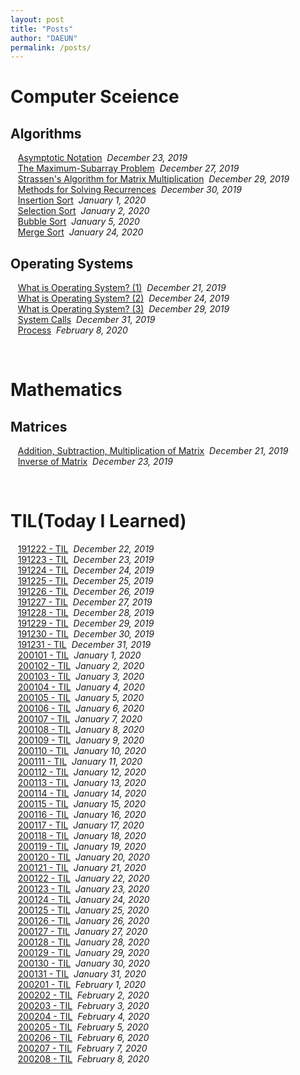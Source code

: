 ```yaml
---
layout: post
title: "Posts"
author: "DAEUN"
permalink: /posts/
---
```


# Computer Sceience
## Algorithms
&nbsp;&nbsp;&nbsp;[Asymptotic Notation](../_posts/2019-12-23-asymptotic-notation.md)&nbsp;&nbsp;_December 23, 2019_<br>
&nbsp;&nbsp;&nbsp;[The Maximum-Subarray Problem](../_posts/2019-12-27-the-maximum-subarray-problem.md)&nbsp;&nbsp;_December 27, 2019_<br>
&nbsp;&nbsp;&nbsp;[Strassen's Algorithm for Matrix Multiplication](../_posts/2019-12-29-strassen's-algorithm.md)&nbsp;&nbsp;_December 29, 2019_<br>
&nbsp;&nbsp;&nbsp;[Methods for Solving Recurrences](../_posts/2019-12-30-methods-for-solving-recurrences.md)&nbsp;&nbsp;_December 30, 2019_<br>
&nbsp;&nbsp;&nbsp;[Insertion Sort](../_posts/2020-01-01-insertion-sort.md)&nbsp;&nbsp;_January 1, 2020_<br>
&nbsp;&nbsp;&nbsp;[Selection Sort](../_posts/2020-01-02-selection-sort.md)&nbsp;&nbsp;_January 2, 2020_<br>
&nbsp;&nbsp;&nbsp;[Bubble Sort](../_posts/2020-01-05-bubble-sort.md)&nbsp;&nbsp;_January 5, 2020_<br>
&nbsp;&nbsp;&nbsp;[Merge Sort](../_posts/2020-01-24-merge-sort.md)&nbsp;&nbsp;_January 24, 2020_<br>

## Operating Systems
&nbsp;&nbsp;&nbsp;[What is Operating System? (1)](../_posts/2019-12-21-what-is-operating-systems.md)&nbsp;&nbsp;_December 21, 2019_<br>
&nbsp;&nbsp;&nbsp;[What is Operating System? (2)](../_posts/2019-12-24-what-is-operating-systems-vol2.md)&nbsp;&nbsp;_December 24, 2019_<br>
&nbsp;&nbsp;&nbsp;[What is Operating System? (3)](../_posts/2019-12-29-what-is-operating-systems-vol3.md)&nbsp;&nbsp;_December 29, 2019_<br>
&nbsp;&nbsp;&nbsp;[System Calls](../_posts/2019-12-31-system-call.md)&nbsp;&nbsp;_December 31, 2019_<br>
&nbsp;&nbsp;&nbsp;[Process](../_posts/2020-02-08-process.md)&nbsp;&nbsp;_February 8, 2020_<br>

<br>

# Mathematics
## Matrices
&nbsp;&nbsp;&nbsp;[Addition, Subtraction, Multiplication of Matrix](../_posts/2019-12-21-matrix.md)&nbsp;&nbsp;_December 21, 2019_<br>
&nbsp;&nbsp;&nbsp;[Inverse of Matrix](../_posts/2019-12-23-inverse-of-matrix.md)&nbsp;&nbsp;_December 23, 2019_<br>

<br>

# TIL(Today I Learned)
&nbsp;&nbsp;&nbsp;[191222 - TIL](../_posts/2019-12-22-TIL.md)&nbsp;&nbsp;_December 22, 2019_<br>
&nbsp;&nbsp;&nbsp;[191223 - TIL](../_posts/2019-12-23-TIL.md)&nbsp;&nbsp;_December 23, 2019_<br>
&nbsp;&nbsp;&nbsp;[191224 - TIL](../_posts/2019-12-24-TIL.md)&nbsp;&nbsp;_December 24, 2019_<br>
&nbsp;&nbsp;&nbsp;[191225 - TIL](../_posts/2019-12-25-TIL.md)&nbsp;&nbsp;_December 25, 2019_<br>
&nbsp;&nbsp;&nbsp;[191226 - TIL](../_posts/2019-12-26-TIL.md)&nbsp;&nbsp;_December 26, 2019_<br>
&nbsp;&nbsp;&nbsp;[191227 - TIL](../_posts/2019-12-27-TIL.md)&nbsp;&nbsp;_December 27, 2019_<br>
&nbsp;&nbsp;&nbsp;[191228 - TIL](../_posts/2019-12-28-TIL.md)&nbsp;&nbsp;_December 28, 2019_<br>
&nbsp;&nbsp;&nbsp;[191229 - TIL](../_posts/2019-12-29-TIL.md)&nbsp;&nbsp;_December 29, 2019_<br>
&nbsp;&nbsp;&nbsp;[191230 - TIL](../_posts/2019-12-30-TIL.md)&nbsp;&nbsp;_December 30, 2019_<br>
&nbsp;&nbsp;&nbsp;[191231 - TIL](../_posts/2019-12-31-TIL.md)&nbsp;&nbsp;_December 31, 2019_<br>
&nbsp;&nbsp;&nbsp;[200101 - TIL](../_posts/2020-01-01-TIL.md)&nbsp;&nbsp;_January 1, 2020_<br>
&nbsp;&nbsp;&nbsp;[200102 - TIL](../_posts/2020-01-02-TIL.md)&nbsp;&nbsp;_January 2, 2020_<br>
&nbsp;&nbsp;&nbsp;[200103 - TIL](../_posts/2020-01-03-TIL.md)&nbsp;&nbsp;_January 3, 2020_<br>
&nbsp;&nbsp;&nbsp;[200104 - TIL](../_posts/2020-01-04-TIL.md)&nbsp;&nbsp;_January 4, 2020_<br>
&nbsp;&nbsp;&nbsp;[200105 - TIL](../_posts/2020-01-05-TIL.md)&nbsp;&nbsp;_January 5, 2020_<br>
&nbsp;&nbsp;&nbsp;[200106 - TIL](../_posts/2020-01-06-TIL.md)&nbsp;&nbsp;_January 6, 2020_<br>
&nbsp;&nbsp;&nbsp;[200107 - TIL](../_posts/2020-01-07-TIL.md)&nbsp;&nbsp;_January 7, 2020_<br>
&nbsp;&nbsp;&nbsp;[200108 - TIL](../_posts/2020-01-08-TIL.md)&nbsp;&nbsp;_January 8, 2020_<br>
&nbsp;&nbsp;&nbsp;[200109 - TIL](../_posts/2020-01-09-TIL.md)&nbsp;&nbsp;_January 9, 2020_<br>
&nbsp;&nbsp;&nbsp;[200110 - TIL](../_posts/2020-01-10-TIL.md)&nbsp;&nbsp;_January 10, 2020_<br>
&nbsp;&nbsp;&nbsp;[200111 - TIL](../_posts/2020-01-11-TIL.md)&nbsp;&nbsp;_January 11, 2020_<br>
&nbsp;&nbsp;&nbsp;[200112 - TIL](../_posts/2020-01-12-TIL.md)&nbsp;&nbsp;_January 12, 2020_<br>
&nbsp;&nbsp;&nbsp;[200113 - TIL](../_posts/2020-01-13-TIL.md)&nbsp;&nbsp;_January 13, 2020_<br>
&nbsp;&nbsp;&nbsp;[200114 - TIL](../_posts/2020-01-14-TIL.md)&nbsp;&nbsp;_January 14, 2020_<br>
&nbsp;&nbsp;&nbsp;[200115 - TIL](../_posts/2020-01-15-TIL.md)&nbsp;&nbsp;_January 15, 2020_<br>
&nbsp;&nbsp;&nbsp;[200116 - TIL](../_posts/2020-01-16-TIL.md)&nbsp;&nbsp;_January 16, 2020_<br>
&nbsp;&nbsp;&nbsp;[200117 - TIL](../_posts/2020-01-17-TIL.md)&nbsp;&nbsp;_January 17, 2020_<br>
&nbsp;&nbsp;&nbsp;[200118 - TIL](../_posts/2020-01-18-TIL.md)&nbsp;&nbsp;_January 18, 2020_<br>
&nbsp;&nbsp;&nbsp;[200119 - TIL](../_posts/2020-01-19-TIL.md)&nbsp;&nbsp;_January 19, 2020_<br>
&nbsp;&nbsp;&nbsp;[200120 - TIL](../_posts/2020-01-20-TIL.md)&nbsp;&nbsp;_January 20, 2020_<br>
&nbsp;&nbsp;&nbsp;[200121 - TIL](../_posts/2020-01-21-TIL.md)&nbsp;&nbsp;_January 21, 2020_<br>
&nbsp;&nbsp;&nbsp;[200122 - TIL](../_posts/2020-01-22-TIL.md)&nbsp;&nbsp;_January 22, 2020_<br>
&nbsp;&nbsp;&nbsp;[200123 - TIL](../_posts/2020-01-23-TIL.md)&nbsp;&nbsp;_January 23, 2020_<br>
&nbsp;&nbsp;&nbsp;[200124 - TIL](../_posts/2020-01-24-TIL.md)&nbsp;&nbsp;_January 24, 2020_<br>
&nbsp;&nbsp;&nbsp;[200125 - TIL](../_posts/2020-01-25-TIL.md)&nbsp;&nbsp;_January 25, 2020_<br>
&nbsp;&nbsp;&nbsp;[200126 - TIL](../_posts/2020-01-26-TIL.md)&nbsp;&nbsp;_January 26, 2020_<br>
&nbsp;&nbsp;&nbsp;[200127 - TIL](../_posts/2020-01-27-TIL.md)&nbsp;&nbsp;_January 27, 2020_<br>
&nbsp;&nbsp;&nbsp;[200128 - TIL](../_posts/2020-01-28-TIL.md)&nbsp;&nbsp;_January 28, 2020_<br>
&nbsp;&nbsp;&nbsp;[200129 - TIL](../_posts/2020-01-29-TIL.md)&nbsp;&nbsp;_January 29, 2020_<br>
&nbsp;&nbsp;&nbsp;[200130 - TIL](../_posts/2020-01-30-TIL.md)&nbsp;&nbsp;_January 30, 2020_<br>
&nbsp;&nbsp;&nbsp;[200131 - TIL](../_posts/2020-01-31-TIL.md)&nbsp;&nbsp;_January 31, 2020_<br>
&nbsp;&nbsp;&nbsp;[200201 - TIL](../_posts/2020-02-01-TIL.md)&nbsp;&nbsp;_February 1, 2020_<br>
&nbsp;&nbsp;&nbsp;[200202 - TIL](../_posts/2020-02-02-TIL.md)&nbsp;&nbsp;_February 2, 2020_<br>
&nbsp;&nbsp;&nbsp;[200203 - TIL](../_posts/2020-02-03-TIL.md)&nbsp;&nbsp;_February 3, 2020_<br>
&nbsp;&nbsp;&nbsp;[200204 - TIL](../_posts/2020-02-04-TIL.md)&nbsp;&nbsp;_February 4, 2020_<br>
&nbsp;&nbsp;&nbsp;[200205 - TIL](../_posts/2020-02-05-TIL.md)&nbsp;&nbsp;_February 5, 2020_<br>
&nbsp;&nbsp;&nbsp;[200206 - TIL](../_posts/2020-02-06-TIL.md)&nbsp;&nbsp;_February 6, 2020_<br>
&nbsp;&nbsp;&nbsp;[200207 - TIL](../_posts/2020-02-07-TIL.md)&nbsp;&nbsp;_February 7, 2020_<br>
&nbsp;&nbsp;&nbsp;[200208 - TIL](../_posts/2020-02-08-TIL.md)&nbsp;&nbsp;_February 8, 2020_<br>